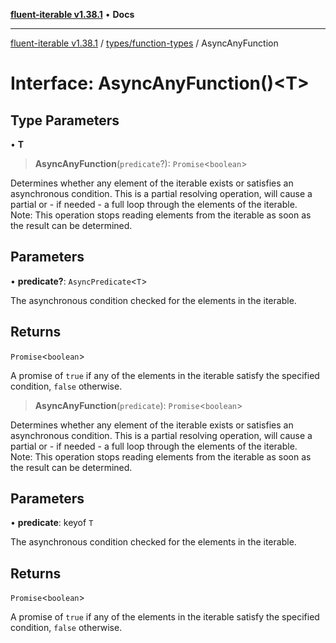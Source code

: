 [**fluent-iterable v1.38.1**](../../../README.md) • **Docs**

***

[fluent-iterable v1.38.1](../../../README.md) / [types/function-types](../README.md) / AsyncAnyFunction

# Interface: AsyncAnyFunction()\<T\>

## Type Parameters

• **T**

> **AsyncAnyFunction**(`predicate`?): `Promise`\<`boolean`\>

Determines whether any element of the iterable exists or satisfies an asynchronous condition. This is a partial resolving operation, will cause a partial or - if needed - a full loop through the elements of the iterable.<br>
  Note: This operation stops reading elements from the iterable as soon as the result can be determined.

## Parameters

• **predicate?**: `AsyncPredicate`\<`T`\>

The asynchronous condition checked for the elements in the iterable.

## Returns

`Promise`\<`boolean`\>

A promise of `true` if any of the elements in the iterable satisfy the specified condition, `false` otherwise.

> **AsyncAnyFunction**(`predicate`): `Promise`\<`boolean`\>

Determines whether any element of the iterable exists or satisfies an asynchronous condition. This is a partial resolving operation, will cause a partial or - if needed - a full loop through the elements of the iterable.<br>
  Note: This operation stops reading elements from the iterable as soon as the result can be determined.

## Parameters

• **predicate**: keyof `T`

The asynchronous condition checked for the elements in the iterable.

## Returns

`Promise`\<`boolean`\>

A promise of `true` if any of the elements in the iterable satisfy the specified condition, `false` otherwise.
